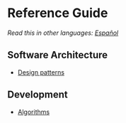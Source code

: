 # Reference Guide

*Read this in other languages: [Español](README.md)*

## Software Architecture
* [Design patterns](/design-patterns/README-en.md)

## Development
* [Algorithms](/algorithms/README-en.md)